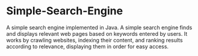 # Simple-Search-Engine
A simple search engine implemented in Java. A simple search engine finds and displays relevant web pages based on keywords entered by users. It works by crawling websites, indexing their content, and ranking results according to relevance, displaying them in order for easy access.

